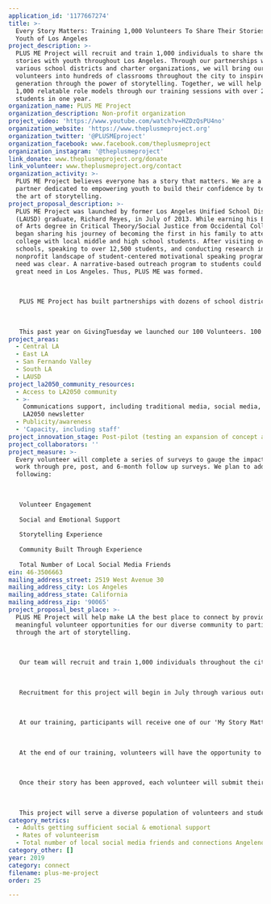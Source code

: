 ```yaml
---
application_id: '1177667274'
title: >-
  Every Story Matters: Training 1,000 Volunteers To Share Their Stories With The
  Youth of Los Angeles
project_description: >-
  PLUS ME Project will recruit and train 1,000 individuals to share their
  stories with youth throughout Los Angeles. Through our partnerships with
  various school districts and charter organizations, we will bring our
  volunteers into hundreds of classrooms throughout the city to inspire the next
  generation through the power of storytelling. Together, we will help connect
  1,000 relatable role models through our training sessions with over 25,000
  students in one year.
organization_name: PLUS ME Project
organization_description: Non-profit organization
project_video: 'https://www.youtube.com/watch?v=HZDzQsPU4no'
organization_website: 'https://www.theplusmeproject.org'
organization_twitter: '@PLUSMEproject'
organization_facebook: www.facebook.com/theplusmeproject
organization_instagram: '@theplusmeproject'
link_donate: www.theplusmeproject.org/donate
link_volunteer: www.theplusmeproject.org/contact
organization_activity: >-
  PLUS ME Project believes everyone has a story that matters. We are a community
  partner dedicated to empowering youth to build their confidence by teaching
  the art of storytelling.
project_proposal_description: >-
  PLUS ME Project was launched by former Los Angeles Unified School District
  (LAUSD) graduate, Richard Reyes, in July of 2013. While earning his Bachelor
  of Arts degree in Critical Theory/Social Justice from Occidental College, he
  began sharing his journey of becoming the first in his family to attend
  college with local middle and high school students. After visiting over 70
  schools, speaking to over 12,500 students, and conducting research in the
  nonprofit landscape of student-centered motivational speaking programs, the
  need was clear. A narrative-based outreach program to students could satisfy a
  great need in Los Angeles. Thus, PLUS ME was formed. 
   
   
   
   PLUS ME Project has built partnerships with dozens of school districts, charter organizations, after-school programs, and other nonprofit organizations who serve youth in Los Angeles County. Since inception, we have positively impacted the lives of over 80,000 students from over 250 underserved middle and high schools throughout Southern California.
   
   
   
   This past year on GivingTuesday we launched our 100 Volunteers. 100 Stories. campaign that recruited and trained 100 volunteers to share their stories with students throughout LA at 7 LAUSD schools. This experience brought so many wonderful individuals together to share their stories and we received amazing feedback from the volunteers and students. With this success, we are inspired to continue to grow this element of our work and provide more opportunities for individuals to learn how to put their stories together and inspire the youth of LA.
project_areas:
  - Central LA
  - East LA
  - San Fernando Valley
  - South LA
  - LAUSD
project_la2050_community_resources:
  - Access to LA2050 community
  - >-
    Communications support, including traditional media, social media, and
    LA2050 newsletter
  - Publicity/awareness
  - 'Capacity, including staff'
project_innovation_stage: Post-pilot (testing an expansion of concept after initially successful pilot)
project_collaborators: ''
project_measure: >-
  Every volunteer will complete a series of surveys to gauge the impact of our
  work through pre, post, and 6-month follow up surveys. We plan to address the
  following:
   
   
   
   Volunteer Engagement
   
   Social and Emotional Support
   
   Storytelling Experience
   
   Community Built Through Experience
   
   Total Number of Local Social Media Friends
ein: 46-3506663
mailing_address_street: 2519 West Avenue 30
mailing_address_city: Los Angeles
mailing_address_state: California
mailing_address_zip: '90065'
project_proposal_best_place: >-
  PLUS ME Project will help make LA the best place to connect by providing
  meaningful volunteer opportunities for our diverse community to participate in
  through the art of storytelling. 
   
   
   
   Our team will recruit and train 1,000 individuals throughout the city to share their personal narratives with youth throughout LA. These relatable role model volunteers will participate in a 2-hour training that will provide them with the tools and support to help build their own stories and connect with their fellow participants. Throughout the training, volunteers will have the opportunity to share their stories with each other and foster meaningful connections. Once trained, they will be scheduled to present their story at one of our partner schools.
   
   
   
   Recruitment for this project will begin in July through various outreach and social media efforts. Our marketing will drive interested volunteers to our website to learn more about the opportunity and sign up for an upcoming training session. We will host weekly trainings starting in August that will take place at our multiple Cross Campus office locations in Downtown LA, Pasadena, El Segundo, Santa Monica, and Beverly Hills. Throughout the year, our trainings will take place in the evenings and on weekends at different locations to accommodate our diverse volunteer community. 
   
   
   
   At our training, participants will receive one of our 'My Story Matters' journals to support them in discovering, developing, and articulating their own stories. Our volunteers will reflect and highlight some of the important characters, settings, struggles, accomplishments, and lessons that impacted them from their lives. These activities and conversations will allow participants to connect with each other, piece together their important stories, and offer social and emotional support.
   
   
   
   At the end of our training, volunteers will have the opportunity to finalize the 10 - 15 minute story that they will share with students. Volunteers will be required to submit their story to our team before they present to ensure it is appropriate and completed. 
   
   
   
   Once their story has been approved, each volunteer will submit their availability and our team will schedule them to visit a local middle or high school in LA to share their story with a classroom of students during the school year. This opportunity will allow them to share their life experiences with students and connect with them directly. Students will have the opportunity to ask them questions and learn from their lived experiences. 
   
   
   
   This project will serve a diverse population of volunteers and students. Everyone will have the opportunity to apply to become a volunteer and every school will have the opportunity to apply to receive some of our volunteer guest speakers at their sites. Through this experience, we will make measurable progress towards making LA the best place to connect by using our stories to bring us all together because everyone has a story that matters.
category_metrics:
  - Adults getting sufficient social & emotional support
  - Rates of volunteerism
  - Total number of local social media friends and connections Angelenos have
category_other: []
year: 2019
category: connect
filename: plus-me-project
order: 25

---
```


